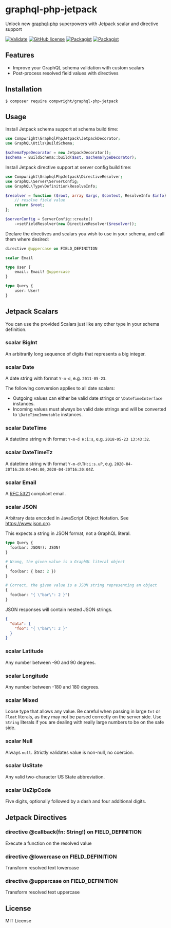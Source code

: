 # graphql-php-jetpack

Unlock new [graphql-php](https://github.com/webonyx/graphql-php) superpowers with Jetpack scalar and directive support

[![Validate](https://github.com/compwright/graphql-php-jetpack/actions/workflows/validate.yml/badge.svg)](https://github.com/compwright/graphql-php-jetpack/actions/workflows/validate.yml)
[![GitHub license](https://img.shields.io/github/license/compwright/graphql-php-jetpack.svg)](https://github.com/compwright/graphql-php-jetpack/blob/master/LICENSE)
[![Packagist](https://img.shields.io/packagist/v/compwright/graphql-php-jetpack.svg)](https://packagist.org/packages/compwright/graphql-php-jetpack)
[![Packagist](https://img.shields.io/packagist/dt/compwright/graphql-php-jetpack.svg)](https://packagist.org/packages/compwright/graphql-php-jetpack)

## Features

* Improve your GraphQL schema validation with custom scalars
* Post-process resolved field values with directives

## Installation

```
$ composer require compwright/graphql-php-jetpack
```

## Usage

Install Jetpack schema support at schema build time:

```php
use Compwright\GraphqlPhpJetpack\JetpackDecorator;
use GraphQL\Utils\BuildSchema;

$schemaTypeDecorator = new JetpackDecorator();
$schema = BuildSchema::build($ast, $schemaTypeDecorator);
```

Install Jetpack directive support at server config build time:

```php
use Compwright\GraphqlPhpJetpack\DirectiveResolver;
use GraphQL\Server\ServerConfig;
use GraphQL\Type\Definition\ResolveInfo;

$resolver = function ($root, array $args, $context, ResolveInfo $info) {
    // resolve field value
    return $root;
};

$serverConfig = ServerConfig::create()
    ->setFieldResolver(new DirectiveResolver($resolver));
```

Declare the directives and scalars you wish to use in your schema, and call them where desired:

```graphql
directive @uppercase on FIELD_DEFINITION

scalar Email

type User {
    email: Email! @uppercase
}

type Query {
    user: User!
}
```

## Jetpack Scalars

You can use the provided Scalars just like any other type in your schema definition.

### scalar BigInt

An arbitrarily long sequence of digits that represents a big integer.

### scalar Date

A date string with format `Y-m-d`, e.g. `2011-05-23`.

The following conversion applies to all date scalars:

- Outgoing values can either be valid date strings or `\DateTimeInterface` instances.
- Incoming values must always be valid date strings and will be converted to `\DateTimeImmutable` instances.

### scalar DateTime

A datetime string with format `Y-m-d H:i:s`, e.g. `2018-05-23 13:43:32`.

### scalar DateTimeTz

A datetime string with format `Y-m-d\TH:i:s.uP`, e.g. `2020-04-20T16:20:04+04:00`, `2020-04-20T16:20:04Z`.

### scalar Email

A [RFC 5321](https://tools.ietf.org/html/rfc5321) compliant email.

### scalar JSON

Arbitrary data encoded in JavaScript Object Notation. See https://www.json.org.

This expects a string in JSON format, not a GraphQL literal.

```graphql
type Query {
  foo(bar: JSON!): JSON!
}

# Wrong, the given value is a GraphQL literal object
{
  foo(bar: { baz: 2 })
}

# Correct, the given value is a JSON string representing an object
{
  foo(bar: "{ \"bar\": 2 }")
}
```

JSON responses will contain nested JSON strings.

```json
{
  "data": {
    "foo": "{ \"bar\": 2 }"
  }
}
```

### scalar Latitude

Any number between -90 and 90 degrees.

### scalar Longitude

Any number between -180 and 180 degrees.

### scalar Mixed

Loose type that allows any value. Be careful when passing in large `Int` or `Float` literals,
as they may not be parsed correctly on the server side. Use `String` literals if you are
dealing with really large numbers to be on the safe side.

### scalar Null

Always `null`. Strictly validates value is non-null, no coercion.

### scalar UsState

Any valid two-character US State abbreviation.

### scalar UsZipCode

Five digits, optionally followed by a dash and four additional digits.

## Jetpack Directives

### directive @callback(fn: String!) on FIELD_DEFINITION

Execute a function on the resolved value

### directive @lowercase on FIELD_DEFINITION

Transform resolved text lowercase

### directive @uppercase on FIELD_DEFINITION

Transform resolved text uppercase

## License

MIT License
